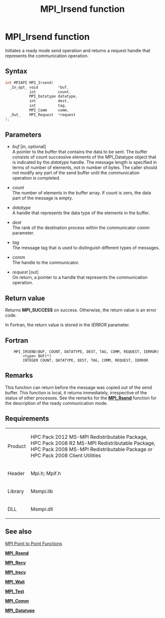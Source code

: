 ﻿---
title: MPI_Irsend function
TOCTitle: MPI_Irsend function
ms:assetid: be8e193d-4341-4f20-aa31-40c9640a8bca
ms:mtpsurl: https://msdn.microsoft.com/en-us/library/Dn473426(v=VS.85)
ms:contentKeyID: 59360962
ms.date: 03/28/2018
mtps_version: v=VS.85
f1_keywords:
- MPI_IRSEND
- mpif/MPI_Irsend
- mpi/MPI_IRSEND
dev_langs:
- C++
- C
api_location:
- Msmpi.dll
api_name:
- MPI_Irsend
api_type:
- DLLExport
product:
- Windows
topic_type:
- apiref
- kbSyntax
product_family_name: VS
ROBOTS: INDEX,FOLLOW
---

# MPI\_Irsend function

Initiates a ready mode send operation and returns a request handle that represents the communication operation.

## Syntax

``` c++
int MPIAPI MPI_Irsend(
  _In_opt_ void         *buf,
           int          count,
           MPI_Datatype datatype,
           int          dest,
           int          tag,
           MPI_Comm     comm,
  _Out_    MPI_Request  *request
);
```

## Parameters

  - *buf* \[in, optional\]  
    A pointer to the buffer that contains the data to be sent. The buffer consists of count successive elements of the MPI\_Datatype object that is indicated by the *datatype* handle. The message length is specified in terms of number of elements, not in number of bytes. The caller should not modify any part of the send buffer until the communication operation is completed.

  - *count*  
    The number of elements in the buffer array. If count is zero, the data part of the message is empty.

  - *datatype*  
    A handle that represents the data type of the elements in the buffer.

  - *dest*  
    The rank of the destination process within the communicator *comm* parameter.

  - *tag*  
    The message tag that is used to distinguish different types of messages.

  - *comm*  
    The handle to the communicator.

  - *request* \[out\]  
    On return, a pointer to a handle that represents the communication operation.

## Return value

Returns **MPI\_SUCCESS** on success. Otherwise, the return value is an error code.

In Fortran, the return value is stored in the *IERROR* parameter.

## Fortran

``` FORTRAN
    MPI_IRSEND(BUF, COUNT, DATATYPE, DEST, TAG, COMM, REQUEST, IERROR)
        <type> BUF(*)
        INTEGER COUNT, DATATYPE, DEST, TAG, COMM, REQUEST, IERROR
```

## Remarks

This function can return before the message was copied out of the send buffer. This function is local, it returns immediately, irrespective of the status of other processes. See the remarks for the [**MPI\_Rsend**](mpi-rsend-function.md) function for the description of the ready communication mode.

## Requirements

<table>
<colgroup>
<col  />
<col  />
</colgroup>
<tbody>
<tr class="odd">
<td><p>Product</p></td>
<td><p>HPC Pack 2012 MS-MPI Redistributable Package, HPC Pack 2008 R2 MS-MPI Redistributable Package, HPC Pack 2008 MS-MPI Redistributable Package or HPC Pack 2008 Client Utilities</p></td>
</tr>
<tr class="even">
<td><p>Header</p></td>
<td>Mpi.h;
Mpif.h</td>
</tr>
<tr class="odd">
<td><p>Library</p></td>
<td>Msmpi.lib</td>
</tr>
<tr class="even">
<td><p>DLL</p></td>
<td>Msmpi.dll</td>
</tr>
</tbody>
</table>


## See also

[MPI Point to Point Functions](mpi-point-to-point-functions.md)

[**MPI\_Rsend**](mpi-rsend-function.md)

[**MPI\_Recv**](mpi-recv-function.md)

[**MPI\_Irecv**](mpi-irecv-function.md)

[**MPI\_Wait**](mpi-wait-function.md)

[**MPI\_Test**](mpi-test-function.md)

[**MPI\_Comm**](mpi-comm-enumeration.md)

[**MPI\_Datatype**](mpi-datatype-enumeration.md)

